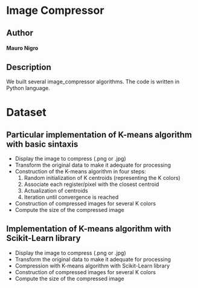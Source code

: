 # Image Compressor

## Author
#### Mauro Nigro

## Description
We built several image_compressor algorithms. The code is written in Python language.

# Dataset

## Particular implementation of K-means algorithm with basic sintaxis
* Display the image to compress (.png or .jpg)
* Transform the original data to make it adequate for processing
* Construction of the K-means algorithm in four steps:
  1) Random initialization of K centroids (representing the K colors)
  2) Associate each register/pixel with the closest centroid
  3) Actualization of centroids
  4) Iteration until convergence is reached
* Construction of compressed images for several K colors
* Compute the size of the compressed image
## Implementation of K-means algorithm with Scikit-Learn library
* Display the image to compress (.png or .jpg)
* Transform the original data to make it adequate for processing
* Compression with K-means algorithm with Scikit-Learn library
* Construction of compressed images for several K colors
* Compute the size of the compressed image


